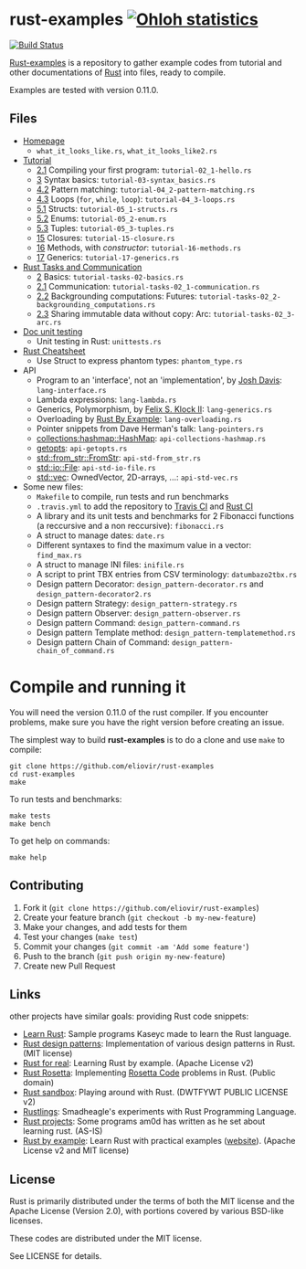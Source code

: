 rust-examples [![Ohloh statistics](http://www.ohloh.net/p/rust-examples/widgets/project_thin_badge.gif)](https://www.ohloh.net/p/rust-examples)
=============

[![Build Status](http://travis-ci.org/eliovir/rust-examples.png?branch=master)](https://travis-ci.org/eliovir/rust-examples)

[Rust-examples](https://github.com/eliovir/rust-examples) is a repository to
gather example codes from tutorial and other documentations of
[Rust](http://www.rust-lang.org/) into files, ready to compile.

Examples are tested with version 0.11.0.

## Files

* [Homepage](http://www.rust-lang.org/)
    * `what_it_looks_like.rs`, `what_it_looks_like2.rs`
* [Tutorial]
    * [2.1](http://doc.rust-lang.org/tutorial.html#compiling-your-first-program) Compiling your first program: `tutorial-02_1-hello.rs`
    * [3](http://doc.rust-lang.org/tutorial.html#syntax-basics) Syntax basics: `tutorial-03-syntax_basics.rs`
    * [4.2](http://doc.rust-lang.org/tutorial.html#pattern-matching) Pattern matching: `tutorial-04_2-pattern-matching.rs`
    * [4.3](http://doc.rust-lang.org/tutorial.html#loops) Loops (`for`, `while`, `loop`): `tutorial-04_3-loops.rs`
    * [5.1](http://doc.rust-lang.org/tutorial.html#structs) Structs: `tutorial-05_1-structs.rs`
    * [5.2](http://doc.rust-lang.org/tutorial.html#enums) Enums: `tutorial-05_2-enum.rs`
    * [5.3](http://doc.rust-lang.org/tutorial.html#tuples) Tuples: `tutorial-05_3-tuples.rs`
    * [15](http://doc.rust-lang.org/tutorial.html#closures) Closures: `tutorial-15-closure.rs`
    * [16](http://doc.rust-lang.org/tutorial.html#methods) Methods, with *constructor*: `tutorial-16-methods.rs`
    * [17](http://doc.rust-lang.org/tutorial.html#generics) Generics: `tutorial-17-generics.rs`
* [Rust Tasks and Communication]
    * [2](http://doc.rust-lang.org/guide-tasks.html#basics) Basics: `tutorial-tasks-02-basics.rs`
    * [2.1](http://doc.rust-lang.org/guide-tasks.html#communication) Communication: `tutorial-tasks-02_1-communication.rs`
    * [2.2](http://doc.rust-lang.org/guide-tasks.html#backgrounding-computations:-futures) Backgrounding computations: Futures: `tutorial-tasks-02_2-backgrounding_computations.rs`
    * [2.3](http://doc.rust-lang.org/guide-tasks.html#sharing-immutable-data-without-copy:-arc) Sharing immutable data without copy: Arc: `tutorial-tasks-02_3-arc.rs`
* [Doc unit testing]
    * Unit testing in Rust: `unittests.rs`
* [Rust Cheatsheet]
    * Use Struct to express phantom types: `phantom_type.rs`
* API
    * Program to an 'interface', not an 'implementation', by [Josh Davis](http://joshldavis.com/2013/07/01/program-to-an-interface-fool/): `lang-interface.rs`
    * Lambda expressions: `lang-lambda.rs`
    * Generics, Polymorphism, by [Felix S. Klock II](https://github.com/Rust-Meetup-Paris/Talks/tree/master/introduction_to_rust): `lang-generics.rs`
    * Overloading by [Rust By Example](http://rustbyexample.com/ops.html): `lang-overloading.rs`
    * Pointer snippets from Dave Herman's talk: `lang-pointers.rs`
    * [collections:hashmap::HashMap](http://doc.rust-lang.org/collections/hashmap/struct.HashMap.html): `api-collections-hashmap.rs`
    * [getopts](http://doc.rust-lang.org/getopts/index.html): `api-getopts.rs`
    * [std::from_str::FromStr](http://doc.rust-lang.org/std/from_str/trait.FromStr.html): `api-std-from_str.rs`
    * [std::io::File](http://doc.rust-lang.org/std/io/index.html): `api-std-io-file.rs`
    * [std::vec](http://doc.rust-lang.org/std/vec/index.html): OwnedVector, 2D-arrays, ...: `api-std-vec.rs`
* Some new files:
    * `Makefile` to compile, run tests and run benchmarks
    * `.travis.yml` to add the repository to [Travis CI](https://travis-ci.org/eliovir/rust-examples) and [Rust CI](http://www.rust-ci.org/p/90/)
    * A library and its unit tests and benchmarks for 2 Fibonacci functions (a reccursive and a non reccursive): `fibonacci.rs`
    * A struct to manage dates: `date.rs`
    * Different syntaxes to find the maximum value in a vector: `find_max.rs`
    * A struct to manage INI files: `inifile.rs`
    * A script to print TBX entries from CSV terminology: `datumbazo2tbx.rs`
    * Design pattern Decorator: `design_pattern-decorator.rs` and `design_pattern-decorator2.rs`
    * Design pattern Strategy: `design_pattern-strategy.rs`
    * Design pattern Observer: `design_pattern-observer.rs`
    * Design pattern Command: `design_pattern-command.rs`
    * Design pattern Template method: `design_pattern-templatemethod.rs`
    * Design pattern Chain of Command: `design_pattern-chain_of_command.rs`

[Tutorial]: http://doc.rust-lang.org/tutorial.html
[The Rust Reference Manual]: http://doc.rust-lang.org/rust.html
[Rust Tasks and Communication]: http://doc.rust-lang.org/guide-tasks.html
[Doc unit testing]: http://doc.rust-lang.org/guide-testing.html
[Rust Cheatsheet]: http://doc.rust-lang.org/complement-cheatsheet.html#how-do-i-express-phantom-types?


# Compile and running it

You will need the version 0.11.0 of the rust compiler.
If you encounter problems, make sure you have the right version before creating an issue.

The simplest way to build **rust-examples** is to do a clone and use ``make`` to compile:


    git clone https://github.com/eliovir/rust-examples
    cd rust-examples
    make

To run tests and benchmarks:

    make tests
    make bench

To get help on commands:

    make help

## Contributing

1. Fork it (`git clone https://github.com/eliovir/rust-examples`)
2. Create your feature branch (`git checkout -b my-new-feature`)
3. Make your changes, and add tests for them
4. Test your changes (`make test`)
5. Commit your changes (`git commit -am 'Add some feature'`)
6. Push to the branch (`git push origin my-new-feature`)
7. Create new Pull Request

## Links

other projects have similar goals: providing Rust code snippets:

- [Learn Rust](https://github.com/kaseyc/Learn-Rust): Sample programs Kaseyc made to learn the Rust language.
- [Rust design patterns](https://github.com/jdavis/rust-design-patterns): Implementation of various design patterns in Rust. (MIT license)
- [Rust for real](https://github.com/FlaPer87/rust-for-real): Learning Rust by example. (Apache License v2)
- [Rust Rosetta](https://github.com/Hoverbear/rust-rosetta): Implementing [Rosetta Code](http://rosettacode.org/) problems in Rust. (Public domain)
- [Rust sandbox](https://github.com/rntz/rust-sandbox): Playing around with Rust. (DWTFYWT PUBLIC LICENSE v2)
- [Rustlings](https://github.com/smadhueagle/rustlings): Smadheagle's experiments with Rust Programming Language.
- [Rust projects](https://github.com/am0d/rust-projects): Some programs am0d has written as he set about learning rust. (AS-IS)
- [Rust by example](https://github.com/japaric/rust-by-example): Learn Rust with practical examples ([website](http://rustbyexample.com/)). (Apache License v2 and MIT license)

## License

Rust is primarily distributed under the terms of both the MIT license
and the Apache License (Version 2.0), with portions covered by various
BSD-like licenses.

These codes are distributed under the MIT license.

See LICENSE for details.
